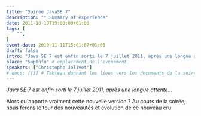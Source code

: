 ```yaml
---
title: "Soirée JavaSE 7"
description: "* Summary of experience"
date: 2011-10-19T19:00:00+01:00
tags: [
    "",
]
event-date: 2019-11-11T15:01:07+01:00
draft: false
intro: "Java SE 7 est enfin sorti le 7 juillet 2011, après une longue attente..."
place: "SupInfo" # emplacement de l'evenement
speakers: ["Christophe Jolivet"]
# docs: [[]] # Tableau donnant les liens vers les documents de la soirée hors affiche - exemple : [["L'inauguration","http://toursjug.cloud.xwiki.com/xwiki/bin/download/Meetings/20080409/InaugurationToursJUG.pdf"], ["Unitils et Selenium","Unitils-Selenium.pdf"]]
---
```


*Java SE 7 est enfin sorti le 7 juillet 2011, après une longue attente...*

Alors qu'apporte vraiment cette nouvelle version ? Au cours de la soirée, nous ferons le tour des nouveautés et évolution de ce nouveau cru.